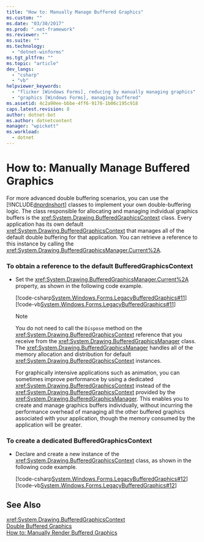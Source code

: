 ```yaml
---
title: "How to: Manually Manage Buffered Graphics"
ms.custom: ""
ms.date: "03/30/2017"
ms.prod: ".net-framework"
ms.reviewer: ""
ms.suite: ""
ms.technology: 
  - "dotnet-winforms"
ms.tgt_pltfrm: ""
ms.topic: "article"
dev_langs: 
  - "csharp"
  - "vb"
helpviewer_keywords: 
  - "flicker [Windows Forms], reducing by manually managing graphics"
  - "graphics [Windows Forms], managing buffered"
ms.assetid: 4c2a90ee-bbbe-4ff6-9170-1b06c195c918
caps.latest.revision: 8
author: dotnet-bot
ms.author: dotnetcontent
manager: "wpickett"
ms.workload: 
  - dotnet
---
```

# How to: Manually Manage Buffered Graphics
For more advanced double buffering scenarios, you can use the [!INCLUDE[dnprdnshort](../../../../includes/dnprdnshort-md.md)] classes to implement your own double-buffering logic. The class responsible for allocating and managing individual graphics buffers is the <xref:System.Drawing.BufferedGraphicsContext> class. Every application has its own default <xref:System.Drawing.BufferedGraphicsContext> that manages all of the default double buffering for that application. You can retrieve a reference to this instance by calling the <xref:System.Drawing.BufferedGraphicsManager.Current%2A>.  
  
### To obtain a reference to the default BufferedGraphicsContext  
  
-   Set the <xref:System.Drawing.BufferedGraphicsManager.Current%2A> property, as shown in the following code example.  
  
     [!code-csharp[System.Windows.Forms.LegacyBufferedGraphics#11](../../../../samples/snippets/csharp/VS_Snippets_Winforms/System.Windows.Forms.LegacyBufferedGraphics/CS/Class1.cs#11)]
     [!code-vb[System.Windows.Forms.LegacyBufferedGraphics#11](../../../../samples/snippets/visualbasic/VS_Snippets_Winforms/System.Windows.Forms.LegacyBufferedGraphics/VB/Class1.vb#11)]  
  
    > [!NOTE]
    >  You do not need to call the `Dispose` method on the <xref:System.Drawing.BufferedGraphicsContext> reference that you receive from the <xref:System.Drawing.BufferedGraphicsManager> class. The <xref:System.Drawing.BufferedGraphicsManager> handles all of the memory allocation and distribution for default <xref:System.Drawing.BufferedGraphicsContext> instances.  
  
     For graphically intensive applications such as animation, you can sometimes improve performance by using a dedicated <xref:System.Drawing.BufferedGraphicsContext> instead of the <xref:System.Drawing.BufferedGraphicsContext> provided by the <xref:System.Drawing.BufferedGraphicsManager>. This enables you to create and manage graphics buffers individually, without incurring the performance overhead of managing all the other buffered graphics associated with your application, though the memory consumed by the application will be greater.  
  
### To create a dedicated BufferedGraphicsContext  
  
-   Declare and create a new instance of the <xref:System.Drawing.BufferedGraphicsContext> class, as shown in the following code example.  
  
     [!code-csharp[System.Windows.Forms.LegacyBufferedGraphics#12](../../../../samples/snippets/csharp/VS_Snippets_Winforms/System.Windows.Forms.LegacyBufferedGraphics/CS/Class1.cs#12)]
     [!code-vb[System.Windows.Forms.LegacyBufferedGraphics#12](../../../../samples/snippets/visualbasic/VS_Snippets_Winforms/System.Windows.Forms.LegacyBufferedGraphics/VB/Class1.vb#12)]  
  
## See Also  
 <xref:System.Drawing.BufferedGraphicsContext>  
 [Double Buffered Graphics](../../../../docs/framework/winforms/advanced/double-buffered-graphics.md)  
 [How to: Manually Render Buffered Graphics](../../../../docs/framework/winforms/advanced/how-to-manually-render-buffered-graphics.md)
